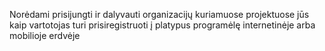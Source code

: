 Norėdami prisijungti ir dalyvauti organizacijų kuriamuose projektuose jūs kaip vartotojas turi prisiregistruoti į platypus programėlę internetinėje arba mobilioje erdvėje
